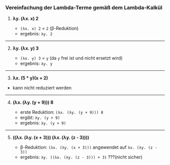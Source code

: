 ### Vereinfachung der Lambda-Terme gemäß dem Lambda-Kalkül

1. **λy. (λx. x) 2**

   - `(λx. x) 2` = `2` (β-Reduktion)  
   - ergebnis: `λy. 2`
---
2. **λy. (λx. y) 3**

   - `(λx. y) 3` = `y` (da `y` frei ist und nicht ersetzt wird)  
   - ergebnis: `λy. y`
---
3. **λx. (5 * y)(x + 2)**

 - kann nicht reduziert werden

---

4. **(λx. (λy. (y + 9))) 8**

   - erste Reduktion: `(λx. (λy. (y + 9))) 8`  
   - ergibt: `λy. (y + 9)`  
   - ergebnis: `λy. (y + 9)`

---

5. **((λx. (λy. (x + 3))) (λx. (λy. (z - 3))))**

   - β-Reduktion: `(λx. (λy. (x + 3)))` angewendet auf `λx. (λy. (z - 3))`  
   - ergebnis: `λy. ((λx. (λy. (z - 3))) + 3)`  ???(nicht sicher)


